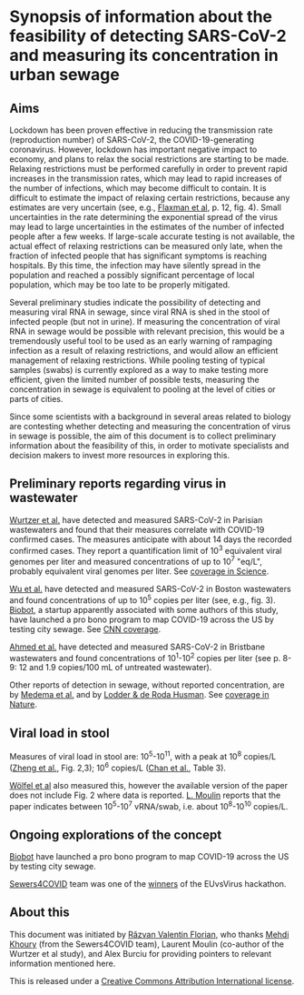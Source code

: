 # Synopsis of information about the feasibility of detecting SARS-CoV-2 and measuring its concentration in urban sewage

## Aims

Lockdown has been proven effective in reducing the transmission rate (reproduction number) of SARS-CoV-2, the COVID-19-generating coronavirus. However, lockdown has important negative impact to economy, and plans to relax the social restrictions are starting to be made. Relaxing restrictions must be performed carefully in order to prevent rapid increases in the transmission rates, which may lead to rapid increases of the number of infections, which may become difficult to contain. It is difficult to estimate the impact of relaxing certain restrictions, because any estimates are very uncertain (see, e.g., [Flaxman et al](https://www.imperial.ac.uk/media/imperial-college/medicine/mrc-gida/2020-03-30-COVID19-Report-13.pdf), p. 12, fig. 4). Small uncertainties in the rate determining the exponential spread of the virus may lead to large uncertainties in the estimates of the number of infected people after a few weeks. If large-scale accurate testing is not available, the actual effect of relaxing restrictions can be measured only late, when the fraction of infected people that has significant symptoms is reaching hospitals. By this time, the infection may have silently spread in the population and reached a possibly significant percentage of local population, which may be too late to be properly mitigated.

Several preliminary studies indicate the possibility of detecting and measuring viral RNA in sewage, since viral RNA is shed in the stool of infected people (but not in urine). If measuring the concentration of viral RNA in sewage would be possible with relevant precision, this would be a tremendously useful tool to be used as an early warning of rampaging infection as a result of relaxing restrictions, and would allow an efficient management of relaxing restrictions. While pooling testing of typical samples (swabs) is currently explored as a way to make testing more efficient, given the limited number of possible tests, measuring the concentration in sewage is equivalent to pooling at the level of cities or parts of cities.

Since some scientists with a background in several areas related to biology are contesting whether detecting and measuring the concentration of virus in sewage is possible, the aim of this document is to collect preliminary information about the feasibility of this, in order to motivate specialists and decision makers to invest more resources in exploring this.

## Preliminary reports regarding virus in wastewater

[Wurtzer et al.](https://doi.org/10.1101/2020.04.12.20062679) have detected and measured SARS-CoV-2 in Parisian wastewaters and found that their measures correlate with COVID-19 confirmed cases. The measures anticipate with about 14 days the recorded confirmed cases. They report a quantification limit of 10<sup>3</sup> equivalent viral genomes per liter and measured concentrations of up to 10<sup>7</sup> "eq/L", probably equivalent viral genomes per liter. See [coverage in Science](https://www.sciencemag.org/news/2020/04/coronavirus-found-paris-sewage-points-early-warning-system).

[Wu et al.](https://doi.org/10.1101/2020.04.05.20051540) have detected and measured SARS-CoV-2 in Boston wastewaters and found concentrations of up to 10<sup>5</sup> copies per liter (see, e.g., fig. 3). [Biobot](https://www.biobot.io/covid19), a startup apparently associated with some authors of this study, have launched a pro bono program to map COVID-19 across the US by testing city sewage. See [CNN coverage](https://edition.cnn.com/2020/04/26/us/covid-19-sewage-testing/index.html).

[Ahmed et al.](https://doi.org/10.1016/j.scitotenv.2020.138764) have detected and measured SARS-CoV-2 in Bristbane wastewaters and found concentrations of 10<sup>1</sup>-10<sup>2</sup> copies per liter (see p. 8-9: 12 and 1.9 copies/100 mL of untreated wastewater). 

Other reports of detection in sewage, without reported concentration, are by [Medema et al.](https://doi.org/10.1101/2020.03.29.20045880) and by [Lodder & de Roda Husman](https://doi.org/10.1016/S2468-1253(20)30087-X). See [coverage in Nature](https://www.nature.com/articles/d41586-020-00973-x).

## Viral load in stool

Measures of viral load in stool are: 10<sup>5</sup>-10<sup>11</sup>, with a peak at 10<sup>8</sup> copies/L ([Zheng et al.](https://doi.org/10.1136/bmj.m1443), Fig. 2,3); 10<sup>6</sup> copies/L ([Chan et al.](https://doi.org/10.1128/JCM.00310-20), Table 3).  

[Wölfel et al](https://doi.org/10.1038/s41586-020-2196-x) also measured this, however the available version of the paper does not include Fig. 2 where data is reported. [L. Moulin](http://disq.us/p/28wf3cq) reports that the paper indicates between 10<sup>5</sup>-10<sup>7</sup> vRNA/swab, i.e. about 10<sup>8</sup>-10<sup>10</sup> copies/L.

## Ongoing explorations of the concept

[Biobot](https://www.biobot.io/covid19) have launched a pro bono program to map COVID-19 across the US by testing city sewage.

[Sewers4COVID](https://devpost.com/software/sewers4covid) team was one of the [winners](https://euvsvirus.org/results/) of the EUvsVirus hackathon.

## About this

This document was initiated by [Răzvan Valentin Florian](https://florian.io/), who thanks [Mehdi Khoury](https://www.researchgate.net/profile/Mehdi_Khoury) (from the Sewers4COVID team), Laurent Moulin (co-author of the Wurtzer et al study), and Alex Burciu for providing pointers to relevant information mentioned here.

This is released under a [Creative Commons Attribution International license](https://creativecommons.org/licenses/by/4.0/).


